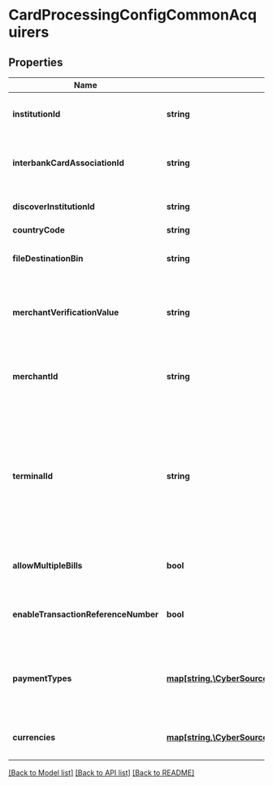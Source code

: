 # CardProcessingConfigCommonAcquirers

## Properties
Name | Type | Description | Notes
------------ | ------------- | ------------- | -------------
**institutionId** | **string** | Identifier of the acquirer. This number is usually assigned by Visa. | [optional] 
**interbankCardAssociationId** | **string** | Number assigned by MasterCard to banks to identify the member in transactions. | [optional] 
**discoverInstitutionId** | **string** | Assigned by Discover to identify the acquirer. | [optional] 
**countryCode** | **string** | ISO 4217 format. | [optional] 
**fileDestinationBin** | **string** | The BIN to which this capturefile is sent. This field must contain a valid BIN. | [optional] 
**merchantVerificationValue** | **string** | Identify merchants that participate in Select Merchant Fee (SMF) programs. Unique to the merchant. | [optional] 
**merchantId** | **string** | Merchant ID assigned by an acquirer or a processor. Should not be overriden by any other party. | [optional] 
**terminalId** | **string** | The &#39;Terminal Id&#39; aka TID, is an identifier used for with your payments processor. Depending on the processor and payment acceptance type this may also be the default Terminal ID used for Card Present and Virtual Terminal transactions. | [optional] 
**allowMultipleBills** | **bool** | Allows multiple captures for a single authorization transaction. | [optional] 
**enableTransactionReferenceNumber** | **bool** | To enable merchant to send in transaction reference number (unique reconciliation ID). | [optional] 
**paymentTypes** | [**map[string,\CyberSource\Model\CardProcessingConfigCommonPaymentTypes]**](CardProcessingConfigCommonPaymentTypes.md) | Valid values are: * VISA * MASTERCARD * AMERICAN_EXPRESS * CUP * EFTPOS * DINERS_CLUB * DISCOVER * JCB | [optional] 
**currencies** | [**map[string,\CyberSource\Model\CardProcessingConfigCommonCurrencies]**](CardProcessingConfigCommonCurrencies.md) | Three-character [ISO 4217 ALPHA-3 Standard Currency Codes.](http://apps.cybersource.com/library/documentation/sbc/quickref/currencies.pdf) | [optional] 

[[Back to Model list]](../README.md#documentation-for-models) [[Back to API list]](../README.md#documentation-for-api-endpoints) [[Back to README]](../README.md)



